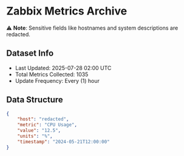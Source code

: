 # Zabbix Metrics Archive

⚠️ **Note**: Sensitive fields like hostnames and system descriptions are redacted.

## Dataset Info
- Last Updated: 2025-07-28 02:00 UTC
- Total Metrics Collected: 1035
- Update Frequency: Every (1) hour

## Data Structure
```json
{
    "host": "redacted",
    "metric": "CPU Usage",
    "value": "12.5",
    "units": "%",
    "timestamp": "2024-05-21T12:00:00"
}
```
